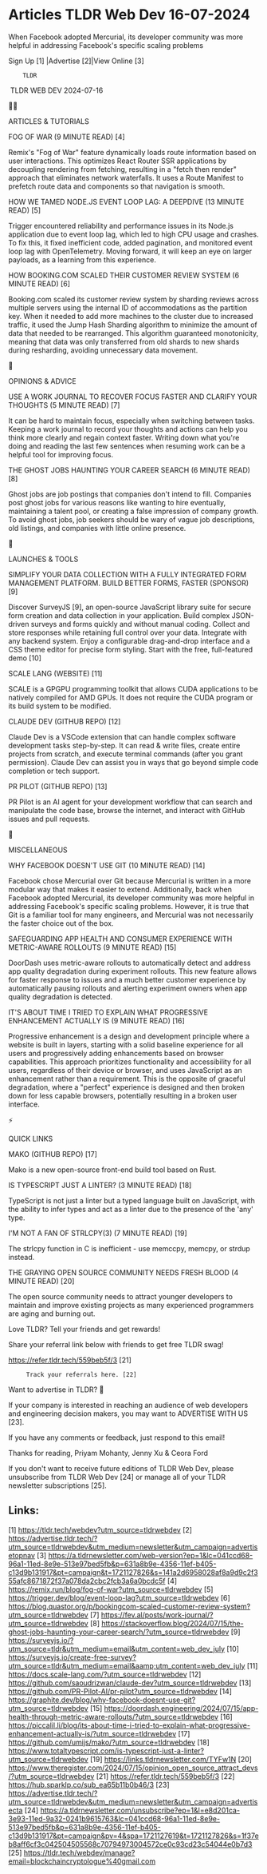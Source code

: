 # Articles TLDR Web Dev 16-07-2024

When Facebook adopted Mercurial, its developer community was more
helpful in addressing Facebook's specific scaling problems  

 Sign Up [1] |Advertise [2]|View Online [3] 

		TLDR 

 TLDR WEB DEV 2024-07-16

🧑‍💻 

ARTICLES & TUTORIALS

 FOG OF WAR (9 MINUTE READ) [4] 

 Remix's "Fog of War" feature dynamically loads route information
based on user interactions. This optimizes React Router SSR
applications by decoupling rendering from fetching, resulting in a
"fetch then render" approach that eliminates network waterfalls. It
uses a Route Manifest to prefetch route data and components so that
navigation is smooth. 

 HOW WE TAMED NODE.JS EVENT LOOP LAG: A DEEPDIVE (13 MINUTE READ) [5] 

 Trigger encountered reliability and performance issues in its Node.js
application due to event loop lag, which led to high CPU usage and
crashes. To fix this, it fixed inefficient code, added pagination, and
monitored event loop lag with OpenTelemetry. Moving forward, it will
keep an eye on larger payloads, as a learning from this experience. 

 HOW BOOKING.COM SCALED THEIR CUSTOMER REVIEW SYSTEM (6 MINUTE READ)
[6] 

 Booking.com scaled its customer review system by sharding reviews
across multiple servers using the internal ID of accommodations as the
partition key. When it needed to add more machines to the cluster due
to increased traffic, it used the Jump Hash Sharding algorithm to
minimize the amount of data that needed to be rearranged. This
algorithm guaranteed monotonicity, meaning that data was only
transferred from old shards to new shards during resharding, avoiding
unnecessary data movement. 

🧠 

OPINIONS & ADVICE

 USE A WORK JOURNAL TO RECOVER FOCUS FASTER AND CLARIFY YOUR THOUGHTS
(5 MINUTE READ) [7] 

 It can be hard to maintain focus, especially when switching between
tasks. Keeping a work journal to record your thoughts and actions can
help you think more clearly and regain context faster. Writing down
what you're doing and reading the last few sentences when resuming
work can be a helpful tool for improving focus. 

 THE GHOST JOBS HAUNTING YOUR CAREER SEARCH (6 MINUTE READ) [8] 

 Ghost jobs are job postings that companies don't intend to fill.
Companies post ghost jobs for various reasons like wanting to hire
eventually, maintaining a talent pool, or creating a false impression
of company growth. To avoid ghost jobs, job seekers should be wary of
vague job descriptions, old listings, and companies with little online
presence. 

🚀 

LAUNCHES & TOOLS

 SIMPLIFY YOUR DATA COLLECTION WITH A FULLY INTEGRATED FORM MANAGEMENT
PLATFORM. BUILD BETTER FORMS, FASTER (SPONSOR) [9] 

 Discover SurveyJS [9], an open-source JavaScript library suite for
secure form creation and data collection in your application. Build
complex JSON-driven surveys and forms quickly and without manual
coding. Collect and store responses while retaining full control over
your data. Integrate with any backend system. Enjoy a configurable
drag-and-drop interface and a CSS theme editor for precise form
styling. Start with the free, full-featured demo [10] 

 SCALE LANG (WEBSITE) [11] 

 SCALE is a GPGPU programming toolkit that allows CUDA applications to
be natively compiled for AMD GPUs. It does not require the CUDA
program or its build system to be modified. 

 CLAUDE DEV (GITHUB REPO) [12] 

 Claude Dev is a VSCode extension that can handle complex software
development tasks step-by-step. It can read & write files, create
entire projects from scratch, and execute terminal commands (after you
grant permission). Claude Dev can assist you in ways that go beyond
simple code completion or tech support. 

 PR PILOT (GITHUB REPO) [13] 

 PR Pilot is an AI agent for your development workflow that can search
and manipulate the code base, browse the internet, and interact with
GitHub issues and pull requests. 

🎁 

MISCELLANEOUS

 WHY FACEBOOK DOESN'T USE GIT (10 MINUTE READ) [14] 

 Facebook chose Mercurial over Git because Mercurial is written in a
more modular way that makes it easier to extend. Additionally, back
when Facebook adopted Mercurial, its developer community was more
helpful in addressing Facebook's specific scaling problems. However,
it is true that Git is a familiar tool for many engineers, and
Mercurial was not necessarily the faster choice out of the box. 

 SAFEGUARDING APP HEALTH AND CONSUMER EXPERIENCE WITH METRIC-AWARE
ROLLOUTS (9 MINUTE READ) [15] 

 DoorDash uses metric-aware rollouts to automatically detect and
address app quality degradation during experiment rollouts. This new
feature allows for faster response to issues and a much better
customer experience by automatically pausing rollouts and alerting
experiment owners when app quality degradation is detected. 

 IT'S ABOUT TIME I TRIED TO EXPLAIN WHAT PROGRESSIVE ENHANCEMENT
ACTUALLY IS (9 MINUTE READ) [16] 

 Progressive enhancement is a design and development principle where a
website is built in layers, starting with a solid baseline experience
for all users and progressively adding enhancements based on browser
capabilities. This approach prioritizes functionality and
accessibility for all users, regardless of their device or browser,
and uses JavaScript as an enhancement rather than a requirement. This
is the opposite of graceful degradation, where a "perfect" experience
is designed and then broken down for less capable browsers,
potentially resulting in a broken user interface. 

⚡ 

QUICK LINKS

 MAKO (GITHUB REPO) [17] 

 Mako is a new open-source front-end build tool based on Rust. 

 IS TYPESCRIPT JUST A LINTER? (3 MINUTE READ) [18] 

 TypeScript is not just a linter but a typed language built on
JavaScript, with the ability to infer types and act as a linter due to
the presence of the 'any' type. 

 I'M NOT A FAN OF STRLCPY(3) (7 MINUTE READ) [19] 

 The strlcpy function in C is inefficient - use memccpy, memcpy, or
strdup instead. 

 THE GRAYING OPEN SOURCE COMMUNITY NEEDS FRESH BLOOD (4 MINUTE READ)
[20] 

 The open source community needs to attract younger developers to
maintain and improve existing projects as many experienced programmers
are aging and burning out. 

Love TLDR? Tell your friends and get rewards!

 Share your referral link below with friends to get free TLDR swag! 

 https://refer.tldr.tech/559beb5f/3 [21] 

		 Track your referrals here. [22] 

Want to advertise in TLDR? 📰

 If your company is interested in reaching an audience of web
developers and engineering decision makers, you may want to ADVERTISE
WITH US [23]. 

 If you have any comments or feedback, just respond to this email! 

Thanks for reading, 
Priyam Mohanty, Jenny Xu & Ceora Ford 

If you don't want to receive future editions of TLDR Web Dev, please
unsubscribe from TLDR Web Dev [24] or manage all of your TLDR
newsletter subscriptions [25]. 

 

Links:
------
[1] https://tldr.tech/webdev?utm_source=tldrwebdev
[2] https://advertise.tldr.tech/?utm_source=tldrwebdev&utm_medium=newsletter&utm_campaign=advertisetopnav
[3] https://a.tldrnewsletter.com/web-version?ep=1&lc=041ccd68-96a1-11ed-8e9e-513e97bed5fb&p=631a8b9e-4356-11ef-b405-c13d9b131917&pt=campaign&t=1721127826&s=141a2d6958028af8a9d9c2f355afc8671872f37a078da2cbc2fcb3a6a0bcdc5f
[4] https://remix.run/blog/fog-of-war?utm_source=tldrwebdev
[5] https://trigger.dev/blog/event-loop-lag?utm_source=tldrwebdev
[6] https://blog.quastor.org/p/bookingcom-scaled-customer-review-system?utm_source=tldrwebdev
[7] https://fev.al/posts/work-journal/?utm_source=tldrwebdev
[8] https://stackoverflow.blog/2024/07/15/the-ghost-jobs-haunting-your-career-search/?utm_source=tldrwebdev
[9] https://surveyjs.io/?utm_source=tldr&utm_medium=email&utm_content=web_dev_july
[10] https://surveyjs.io/create-free-survey?utm_source=tldr&utm_medium=email&aamp;utm_content=web_dev_july
[11] https://docs.scale-lang.com/?utm_source=tldrwebdev
[12] https://github.com/saoudrizwan/claude-dev?utm_source=tldrwebdev
[13] https://github.com/PR-Pilot-AI/pr-pilot?utm_source=tldrwebdev
[14] https://graphite.dev/blog/why-facebook-doesnt-use-git?utm_source=tldrwebdev
[15] https://doordash.engineering/2024/07/15/app-health-through-metric-aware-rollouts/?utm_source=tldrwebdev
[16] https://piccalil.li/blog/its-about-time-i-tried-to-explain-what-progressive-enhancement-actually-is/?utm_source=tldrwebdev
[17] https://github.com/umijs/mako/?utm_source=tldrwebdev
[18] https://www.totaltypescript.com/is-typescript-just-a-linter?utm_source=tldrwebdev
[19] https://links.tldrnewsletter.com/TYFw1N
[20] https://www.theregister.com/2024/07/15/opinion_open_source_attract_devs/?utm_source=tldrwebdev
[21] https://refer.tldr.tech/559beb5f/3
[22] https://hub.sparklp.co/sub_ea65b11b0b46/3
[23] https://advertise.tldr.tech/?utm_source=tldrwebdev&utm_medium=newsletter&utm_campaign=advertisecta
[24] https://a.tldrnewsletter.com/unsubscribe?ep=1&l=e8d201ca-3e93-11ed-9a32-0241b9615763&lc=041ccd68-96a1-11ed-8e9e-513e97bed5fb&p=631a8b9e-4356-11ef-b405-c13d9b131917&pt=campaign&pv=4&spa=1721127619&t=1721127826&s=1f37eb8aff6cf3c042504505568c70794973004572ce0c93cd23c54044e0b7d3
[25] https://tldr.tech/webdev/manage?email=blockchaincryptologue%40gmail.com